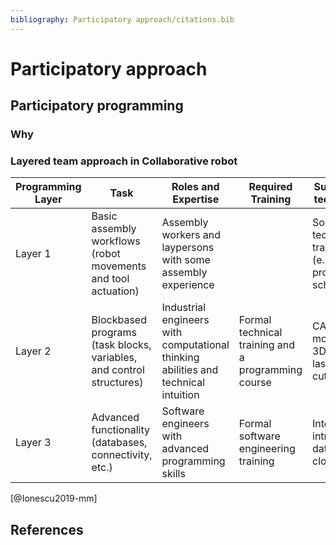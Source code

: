 ```yaml
---
bibliography: Participatory approach/citations.bib
---
```


# Participatory approach

## Participatory programming

### Why



### Layered team approach in Collaborative robot

Programming Layer | Task | Roles and Expertise | Required Training | Supporting techniques
-- | -- | -- | -- | --
Layer 1 | Basic assembly workflows (robot movements and tool actuation) | Assembly workers and laypersons with some assembly experience |  | Some technical training  (e.g. professional  school)
Layer 2 | Blockbased programs (task blocks, variables, and control structures) | Industrial engineers with computational thinking abilities and technical intuition  | Formal technical training and a programming course  | CAD-modelling, 3Dprinting, laser cutting 
Layer 3 | Advanced functionality (databases, connectivity, etc.)  | Software engineers with  advanced programming skills  | Formal software engineering training  | Internet / intranet, databases, cloud, MES 

[@Ionescu2019-mm]

## References

